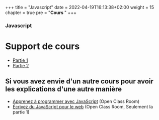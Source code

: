 +++
title = "Javascript"
date = 2022-04-19T16:13:38+02:00
weight = 15
chapter = true
pre = "<b>Cours </b>"
+++

### Javascript

# Support de cours

- [Partie 1](/cours-js/cours-1-js.pdf)
- [Partie 2](/cours-js/cours-2-js.pdf)

## Si vous avez envie d'un autre cours pour avoir les explications d'une autre manière

- <a href="https://openclassrooms.com/fr/courses/6175841-apprenez-a-programmer-avec-javascript" target="_blank">Apprenez à programmer avec JavaScript</a> (Open Class Room)
- <a href="https://openclassrooms.com/fr/courses/5543061-ecrivez-du-javascript-pour-le-web" target="_blank">Écrivez du JavaScript pour le web</a> (Open Class Room, Seulement la partie 1)
